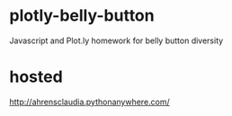 # plotly-belly-button
Javascript and Plot.ly homework for belly button diversity

# hosted
http://ahrensclaudia.pythonanywhere.com/
